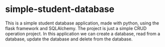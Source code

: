 # simple-student-database
This is a simple student database application, made with python, using the flask framework and SQLAlchemy.
The project is just a simple CRUD operation project. 
In this application we can create a database, read from a database, update the database and delete from the database.

